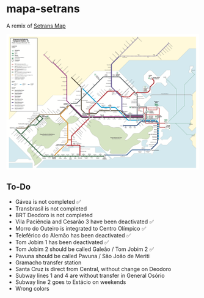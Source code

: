 # mapa-setrans
A remix of [Setrans Map](http://www.rio.rj.gov.br/web/pmus/mapa-da-rede-de-transportes)

![Original Setrans map](setrans-map.png)

## To-Do

- Gávea is not completed ✅
- Transbrasil is not completed
- BRT Deodoro is not completed
- Vila Paciência and Cesarão 3 have been deactivated ✅
- Morro do Outeiro is integrated to Centro Olímpico ✅
- Teleférico do Alemão has been deactivated ✅
- Tom Jobim 1 has been deactivated ✅
- Tom Jobim 2 should be called Galeão / Tom Jobim 2 ✅
- Pavuna should be called Pavuna / São João de Meriti
- Gramacho transfer station
- Santa Cruz is direct from Central, without change on Deodoro
- Subway lines 1 and 4 are without transfer in General Osório
- Subway line 2 goes to Estácio on weekends
- Wrong colors
